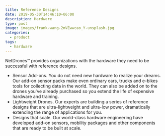 ```yaml
---
title: Reference Designs
date: 2019-05-30T14:46:10+06:00
description: Hardware
type: post
image: images/frank-wang-2mVEwwcao_Y-unsplash.jpg
categories:
  - product
tags:
  - hardware
---
```


NetDrones&trade; provides organizations with the hardware they need to be
successful with reference designs.

- Sensor Add-ons. You do not need new hardware to realize your dreams. Our
    add-on sensor packs make even ordinary cars, trucks and e-bikes tools for
    collecting data in the world. They can also be added on to the drones
    you've already purchased so you extend the life of expensive hardware and
    training.
- Lightweight Drones. Our experts are building a series of reference designs
    that are ultra-lightweight and ultra-low power, dramatically extending the
    range of applications for you.
- Designs that scale. Our world-class hardware engineering have developed
    add-on sensors, mobility packages and other components that are ready to
    be built at scale.
